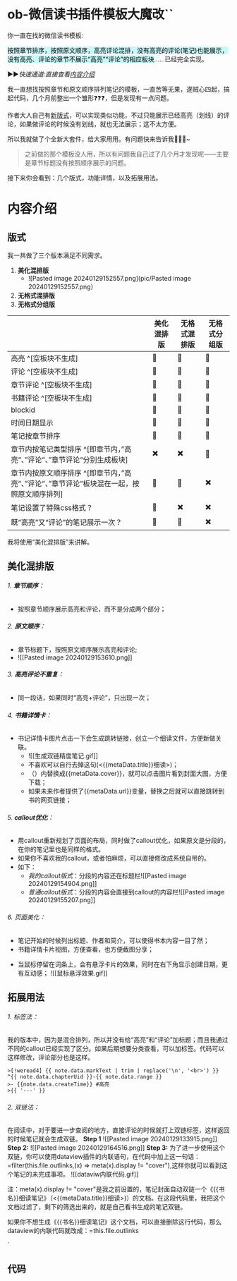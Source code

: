 # ob-微信读书插件模板大魔改``

你一直在找的微信读书模板:

<mark style="background: #ABF7F7A6;">按照章节排序，按照原文顺序，高亮评论混排，没有高亮的评论(笔记)也能展示，没有高亮、评论的章节不展示“高亮”“评论”的相应板块</mark>……已经完全实现。

▶▶*快速通道:直接查看[内容介绍](#内容介绍)*

我一直想找按照章节和原文顺序排列笔记的模板，一直苦等无果，遂贼心四起，搞起代码，几个月前整出一个雏形❓❓❓，但是发现有一点问题。

作者大人自己有[新版式](https://github.com/zhaohongxuan/obsidian-weread-plugin/discussions/62#discussioncomment-3164134)，可以实现类似功能，不过只能展示已经高亮（划线）的评论，如果做评论的时候没有划线，就也无法展示；这不太方便。

所以我就做了个全新大套件，给大家用用。有问题快来告诉我🌷🌷🌷~
>之前做的那个模板没人用，所以有问题我自己过了几个月才发现呢——主要是章节标题没有按照顺序展示的问题。

接下来你会看到：几个版式，功能详情，以及拓展用法。
# 内容介绍

## 版式
我一共做了三个版本满足不同需求。
1. **美化混排版**
	+ ![Pasted image 20240129152557.png](pic/Pasted image 20240129152557.png）
2. **无格式混排版**
3. **无格式分组版**

|                                  | **美化混排版** | **无格式混排版** | **无格式分组版** |
| -------------------------------- | -------------- | ---------------- | ---------------- |
| 高亮 ^[空板块不生成]                             |🌷             |🌷 |🌷 |
| 评论  ^[空板块不生成]                                 |🌷  |🌷 |🌷 |
| 章节评论   ^[空板块不生成]                          |🌷  |🌷 |🌷 |
| 书籍评论     ^[空板块不生成]                         |🌷  |🌷 |🌷 |
| blockid                          |🌷  |🌷 |🌷 |
| 时间日期显示                     |🌷  |🌷 |🌷 |
| 笔记按章节排序                   |🌷  |🌷 |🌷 |
| 章节内按笔记类型排序  ^[即章节内，”高亮“、”评论“、”章节评论“分别生成板块]                | ✖️          | ✖️            |🌷 |
| 章节内按原文顺序排序 ^[即章节内，”高亮“、”评论“、”章节评论“板块混在一起，按照原文顺序排列]         |🌷  |🌷 | ✖️            |
| 笔记设置了特殊css格式？          |🌷  | ✖️            | ✖️            |
| 既“高亮”又“评论”的笔记展示一次？ |🌷  |🌷 | ✖️            |

我将使用“美化混排版”来讲解。

## 美化混排版

###### 1. **章节顺序**：
+ 按照章节顺序展示高亮和评论，而不是分成两个部分；
###### 2. **原文顺序**：
+ 章节标题下，按照原文顺序展示高亮和评论;
+ ![[Pasted image 20240129153610.png]]
###### 3. **高亮评论不重复**：
+ 同一段话，如果同时“高亮+评论”，只出现一次；
###### 4. **书籍详情卡**：
+ 书记详情卡图片点击一下会生成跳转链接，创立一个细读文件，方便新做关联。
	+ ![[生成双链精度笔记.gif]]
	+ 不喜欢可以自行去掉这句(<{{metaData.title}}细读>)；
	+ （）内替换成{{metaData.cover}}，就可以点击图片看到封面大图，方便下载；
	+ 如果未来作者提供了{{metaData.url}}变量，替换之后就可以直接跳转到书的网页链接；
###### 5. **callout优化**：
+ 用callout重新规划了页面的布局，同时做了callout优化，如果原文是分段的，在你的笔记里也是同样的格式。
+  如果你不喜欢我的callout，或者怕麻烦，可以直接修改成系统自带的。
+ 如下：
	+ *我的callout版式*：分段的内容还在标题栏![[Pasted image 20240129154904.png]]
	+ *普通callout版式*：分段的内容会直接到callout的内容栏![[Pasted image 20240129155207.png]]
###### 6. 页面美化：
+  笔记开始的时候列出标题、作者和简介，可以使得书本内容一目了然；
+ 书籍详情卡片视图，方便查看，也方便截图分享；
- 当鼠标停留在词条上，会有悬浮卡片的效果，同时在右下角显示创建日期，更有互动感；
		![[鼠标悬浮效果.gif]]
## 拓展用法

###### 1. 标签法：

我的版本中，因为是混合排列，所以并没有给“高亮”和“评论”加标题；而且我通过不同的callout已经实现了区分。如果后期想要分类查看，可以加标签。代码可以这样修改，评论部分也是这样。
```
>[!weread4] {{ note.data.markText | trim | replace('\n', '<br>') }} ^{{ note.data.chapterUid }}-{{ note.data.range }} 
>- {{note.data.createTime}} #高亮
>{{ '---' }}
```
###### 2. 双链法：

在阅读中，对于要进一步查阅的地方，直接评论的时候就打上双链标签，这样返回的时候笔记就会生成双链。
**Step 1**
![[Pasted image 20240129133915.png]]
**Step 2:**
![[Pasted image 20240129164516.png]]
**Step 3:**
为了进一步使用这个双链，你可以使用dataview插件的内联语句，在代码中加上这一句话：
=filter(this.file.outlinks,(x) => meta(x).display != "cover"),这样你就可以看到这个笔记的未完成事项。
![[dataviw内联代码.gif]]

注：meta(x).display != "cover"是我之前设置的，笔记封面自动双链一个《{{书名}}细读笔记》（<{{metaData.title}}细读>)）的文档。在这段代码里，我把这个文档过滤了，剩下的筛选出来的，就是自己看书生成的笔记双链。

如果你不想生成《{{书名}}细读笔记》这个文档，可以直接删除这行代码，那么dataview的内联代码就改成：=this.file.outlinks

`
## 代码
